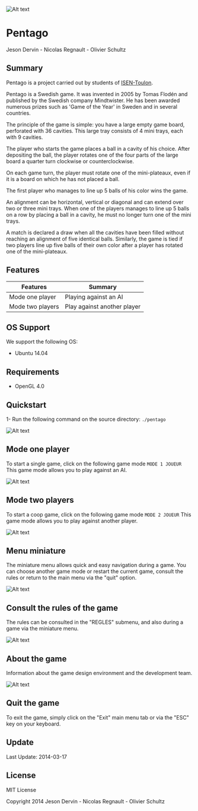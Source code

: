 ![Alt text](https://github.com/neroon/Projet-Pentago/blob/master/images/Pentago.jpg "Pentago")

# Pentago

Jeson Dervin - Nicolas Regnault - Olivier Schultz

## Summary

Pentago is a project carried out by students of [ISEN-Toulon](https://www.isen.fr/).

Pentago is a Swedish game. It was invented in 2005 by Tomas Flodén and published by the Swedish company Mindtwister. He has been awarded numerous prizes such as 'Game of the Year' in Sweden and in several countries.

The principle of the game is simple: you have a large empty game board, perforated with 36 cavities. This large tray consists of 4 mini trays, each with 9 cavities.

The player who starts the game places a ball in a cavity of his choice. After depositing the ball, the player rotates one of the four parts of the large board a quarter turn clockwise or counterclockwise.

On each game turn, the player must rotate one of the mini-plateaux, even if it is a board on which he has not placed a ball.

The first player who manages to line up 5 balls of his color wins the game.

An alignment can be horizontal, vertical or diagonal and can extend over two or three mini trays. When one of the players manages to line up 5 balls on a row by placing a ball in a cavity, he must no longer turn one of the mini trays.

A match is declared a draw when all the cavities have been filled without reaching an alignment of five identical balls. Similarly, the game is tied if two players line up five balls of their own color after a player has rotated one of the mini-plateaux.

## Features

| Features                                | Summary                                                                                                                                                                                                                                                     |
|----------------------------------------|------------------------------------------------------------------------------------------------------------------------------------------------------------------|
| Mode one player 				 | Playing against an AI |
| Mode two players                   | Play against another player |

## OS Support

We support the following OS:

* Ubuntu 14.04

## Requirements

* OpenGL 4.0

## Quickstart

1- Run the following command on the source directory: `./pentago`

![Alt text](https://github.com/neroon/Projet-Pentago/blob/master/images/accueil.PNG "Accueil")

## Mode one player
To start a single game, click on the following game mode `MODE 1 JOUEUR`
This game mode allows you to play against an AI.

![Alt text](https://github.com/neroon/Projet-Pentago/blob/master/images/mode1joueur.PNG "Mode 1 joueur")

## Mode two players
To start a coop game, click on the following game mode `MODE 2 JOUEUR`
This game mode allows you to play against another player.

![Alt text](https://github.com/neroon/Projet-Pentago/blob/master/images/mode2joueur.PNG "Mode 12joueur")

## Menu miniature
The miniature menu allows quick and easy navigation during a game. You can choose another game mode or restart the current game, consult the rules or return to the main menu via the "quit" option.

![Alt text](https://github.com/neroon/Projet-Pentago/blob/master/images/menuminia.PNG "Menu")

## Consult the rules of the game
The rules can be consulted in the "REGLES" submenu, and also during a game via the miniature menu.

![Alt text](https://github.com/neroon/Projet-Pentago/blob/master/images/regles.PNG "Règles")

## About the game
Information about the game design environment and the development team.

![Alt text](https://github.com/neroon/Projet-Pentago/blob/master/images/propos.PNG "A propos")

## Quit the game
To exit the game, simply click on the "Exit" main menu tab or via the "ESC" key on your keyboard.

## Update
Last Update: 2014-03-17

## License

MIT License

Copyright 2014 Jeson Dervin - Nicolas Regnault - Olivier Schultz


